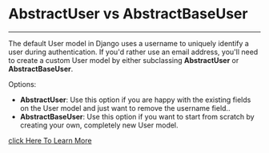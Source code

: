 # AbstractUser vs AbstractBaseUser
---

The default User model in Django uses a username to uniquely identify a user during authentication. If you'd rather use an email address, you'll need to create a custom User model by either subclassing __AbstractUser__ or __AbstractBaseUser__.

Options:
* __AbstractUser__: Use this option if you are happy with the existing fields on the User model and just want to remove the username field..
* __AbstractBaseUser__: Use this option if you want to start from scratch by creating your own, completely new User model.

[click Here To Learn More](https://testdriven.io/blog/django-custom-user-model/)